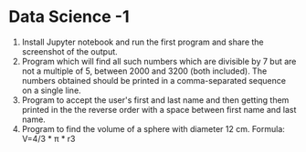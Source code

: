 # Data Science -1
1. Install Jupyter notebook and run the first program and share the screenshot of the output.
2. Program which will find all such numbers which are divisible by 7 but are not a
multiple of 5, between 2000 and 3200 (both included). The numbers obtained should be printed
in a comma-separated sequence on a single line.
3. Program to accept the user's first and last name and then getting them printed
in the the reverse order with a space between first name and last name.
4. Program to find the volume of a sphere with diameter 12 cm.
Formula: V=4/3 * π * r3
